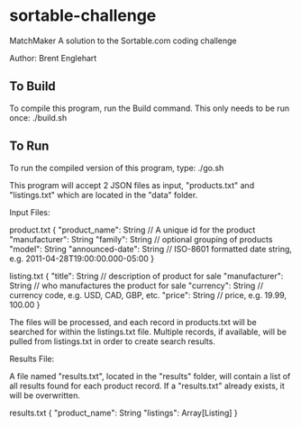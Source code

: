 # sortable-challenge

MatchMaker
A solution to the Sortable.com coding challenge

Author: Brent Englehart

To Build
--------
To compile this program, run the Build command.  This only needs to be run once:
	./build.sh

To Run
------	
To run the compiled version of this program, type:
	./go.sh


This program will accept 2 JSON files as input, "products.txt" and "listings.txt"
which are located in the "data" folder.  

Input Files:

product.txt
{
"product_name": String // A unique id for the product
"manufacturer": String
"family": String // optional grouping of products
"model": String
"announced-date": String // ISO-8601 formatted date string, e.g. 2011-04-28T19:00:00.000-05:00
}

listing.txt
{
"title": String // description of product for sale
"manufacturer": String // who manufactures the product for sale
"currency": String // currency code, e.g. USD, CAD, GBP, etc.
"price": String // price, e.g. 19.99, 100.00
}

The files will be processed, and each record in products.txt will be 
searched for within the listings.txt file.  Multiple records, if available,
will be pulled from listings.txt in order to create search results.
 

 Results File:

A file named "results.txt", located in the "results" folder, will contain
a list of all results found for each product record.  If a "results.txt"
already exists, it will be overwritten.

results.txt 
{
"product_name": String
"listings": Array[Listing]
}
